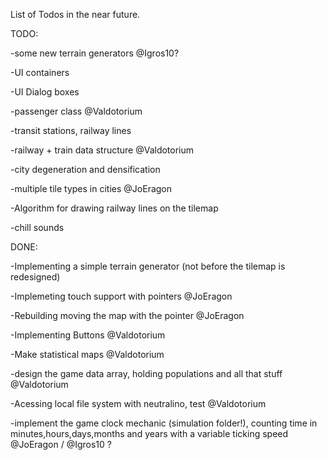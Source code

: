 List of Todos in the near future.

TODO:

-some new terrain generators @Igros10?

-UI containers

-UI Dialog boxes

-passenger class @Valdotorium

-transit stations, railway lines

-railway + train data structure @Valdotorium

-city degeneration and densification

-multiple tile types in cities @JoEragon

-Algorithm for drawing railway lines on the tilemap

-chill sounds

DONE:

-Implementing a simple terrain generator (not before the tilemap is redesigned)

-Implemeting touch support with pointers @JoEragon

-Rebuilding moving the map with the pointer  @JoEragon

-Implementing Buttons @Valdotorium

-Make statistical maps @Valdotorium

-design the game data array, holding populations and all that stuff @Valdotorium

-Acessing local file system with neutralino, test @Valdotorium

-implement the game clock mechanic (simulation folder!), counting time in minutes,hours,days,months and years with a variable ticking speed @JoEragon / @Igros10 ?